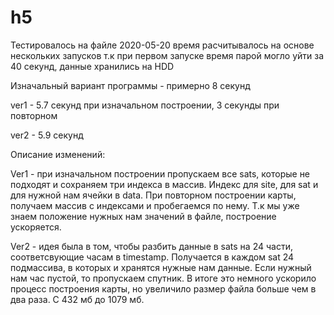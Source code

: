 # h5
Тестировалось на файле 2020-05-20
время расчитывалось на основе нескольких запусков т.к при первом запуске время парой могло уйти за 40 секунд, данные хранились на HDD

Изначальный вариант программы - примерно 8 секунд

ver1 - 5.7 секунд при изначальном построении, 3 секунды при повторном

ver2 - 5.9 секунд

Описание изменений:

Ver1 - при изначальном построении пропускаем все sats, которые не подходят и сохраняем три индекса в массив. Индекс для site, для sat и для нужной нам ячейки в data.
При повторном построении карты, получаем массив с индексами и пробегаемся по нему. Т.к мы уже знаем положение нужных нам значений в файле, построение ускоряется.

Ver2 - идея была в том, чтобы разбить данные в sats на 24 части, соответсвующие часам в timestamp. Получается в каждом sat 24 подмассива, в которых и хранятся нужные нам данные. 
Если нужный нам час пустой, то пропускаем спутник. В итоге это немного ускорило процесс построения карты, но увеличило размер файла больше чем в два раза. С 432 мб до 1079 мб. 
